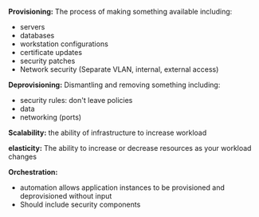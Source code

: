 **Provisioning:** The process of making something available including:
- servers 
- databases
- workstation configurations
- certificate updates
- security patches
- Network security (Separate VLAN, internal, external access)

**Deprovisioning:** Dismantling and removing something including: 
- security rules: don't leave policies 
- data
- networking (ports)


**Scalability:** the ability of infrastructure to increase workload

**elasticity:** The ability to increase or decrease resources as your workload changes

**Orchestration:** 
- automation allows application instances to be provisioned and deprovisioned without input 
- Should include security components 